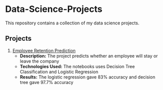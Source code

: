 # Data-Science-Projects

This repository contains a collection of my data science projects.

## Projects
1. [Employee Retention Prediction](https://github.com/kellyytian/Data-Science-Projects/tree/9555c5f55b5f4cdb9c1dfc28229694fa89cbd29f/Employee%20Retention%20Prediction)
   - **Description:** The project predicts whether an employee will stay or leave the company
   - **Technologies Used:** The notebooks uses Decision Tree Classification and Logistic Regression
   - **Results:** The logistic regression gave 83% accuracy and decision tree gave 97.7% accuracy
